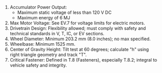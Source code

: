 1. Accumulator Power Output:
    - Maximum static voltage of less than 120 V DC
    - Maximum energy of 6 MJ
2. Max Motor Voltage: See EV.7 for voltage limits for electric motors.
3. Drivetrain Design: Flexibility allowed; must comply with safety and technical standards in V, T, IC, or EV sections.
4. Wheel Diameter: Minimum 203.2 mm (8.0 inches); no max specified.
5. Wheelbase: Minimum 1525 mm.
6. Center of Gravity Height: Tilt test at 60 degrees; calculate "h" using right triangle geometry and track "T".
7. Critical Fastener: Defined in T.8 (Fasteners), especially T.8.2; integral to vehicle safety and integrity.